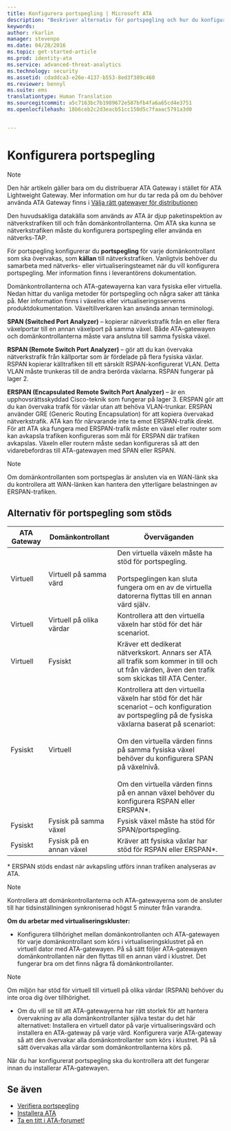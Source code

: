 ```yaml
---
title: Konfigurera portspegling | Microsoft ATA
description: "Beskriver alternativ för portspegling och hur du konfigurerar dem för ATA"
keywords: 
author: rkarlin
manager: stevenpo
ms.date: 04/28/2016
ms.topic: get-started-article
ms.prod: identity-ata
ms.service: advanced-threat-analytics
ms.technology: security
ms.assetid: cdaddca3-e26e-4137-b553-8ed3f389c460
ms.reviewer: bennyl
ms.suite: ems
translationtype: Human Translation
ms.sourcegitcommit: a5c7163bc7b1989672e587bfb4fa6a65cd4e3751
ms.openlocfilehash: 18b6ceb2c2d3eacb51cc150d5c7faaac5791a3d0


---
```


# Konfigurera portspegling
> [!NOTE] 
> Den här artikeln gäller bara om du distribuerar ATA Gateway i stället för ATA Lightweight Gateway. Mer information om hur du tar reda på om du behöver använda ATA Gateway finns i [Välja rätt gatewayer för distributionen](/advanced-threat-analytics/plan-design/ata-capacity-planning#choosing-the-right-gateway-type-for-your-deployment)
 
Den huvudsakliga datakälla som används av ATA är djup paketinspektion av nätverkstrafiken till och från domänkontrollanterna. Om ATA ska kunna se nätverkstrafiken måste du konfigurera portspegling eller använda en nätverks-TAP.

För portspegling konfigurerar du **portspegling** för varje domänkontrollant som ska övervakas, som **källan** till nätverkstrafiken. Vanligtvis behöver du samarbeta med nätverks- eller virtualiseringsteamet när du vill konfigurera portspegling.
Mer information finns i leverantörens dokumentation.

Domänkontrollanterna och ATA-gatewayerna kan vara fysiska eller virtuella. Nedan hittar du vanliga metoder för portspegling och några saker att tänka på. Mer information finns i växelns eller virtualiseringsserverns produktdokumentation. Växeltillverkaren kan använda annan terminologi.

**SPAN (Switched Port Analyzer)** – kopierar nätverkstrafik från en eller flera växelportar till en annan växelport på samma växel. Både ATA-gatewayen och domänkontrollanterna måste vara anslutna till samma fysiska växel.

**RSPAN (Remote Switch Port Analyzer)** – gör att du kan övervaka nätverkstrafik från källportar som är fördelade på flera fysiska växlar. RSPAN kopierar källtrafiken till ett särskilt RSPAN-konfigurerat VLAN. Detta VLAN måste trunkeras till de andra berörda växlarna. RSPAN fungerar på lager 2.

**ERSPAN (Encapsulated Remote Switch Port Analyzer)** – är en upphovsrättsskyddad Cisco-teknik som fungerar på lager 3. ERSPAN gör att du kan övervaka trafik för växlar utan att behöva VLAN-trunkar. ERSPAN använder GRE (Generic Routing Encapsulation) för att kopiera övervakad nätverkstrafik. ATA kan för närvarande inte ta emot ERSPAN-trafik direkt. För att ATA ska fungera med ERSPAN-trafik måste en växel eller router som kan avkapsla trafiken konfigureras som mål för ERSPAN där trafiken avkapslas. Växeln eller routern måste sedan konfigureras så att den vidarebefordras till ATA-gatewayen med SPAN eller RSPAN.

> [!NOTE]
> Om domänkontrollanten som portspeglas är ansluten via en WAN-länk ska du kontrollera att WAN-länken kan hantera den ytterligare belastningen av ERSPAN-trafiken.

## Alternativ för portspegling som stöds

|ATA Gateway|Domänkontrollant|Överväganden|
|---------------|---------------------|------------------|
|Virtuell|Virtuell på samma värd|Den virtuella växeln måste ha stöd för portspegling.<br /><br />Portspeglingen kan sluta fungera om en av de virtuella datorerna flyttas till en annan värd själv.|
|Virtuell|Virtuell på olika värdar|Kontrollera att den virtuella växeln har stöd för det här scenariot.|
|Virtuell|Fysiskt|Kräver ett dedikerat nätverkskort. Annars ser ATA all trafik som kommer in till och ut från värden, även den trafik som skickas till ATA Center.|
|Fysiskt|Virtuell|Kontrollera att den virtuella växeln har stöd för det här scenariot – och konfiguration av portspegling på de fysiska växlarna baserat på scenariot:<br /><br />Om den virtuella värden finns på samma fysiska växel behöver du konfigurera SPAN på växelnivå.<br /><br />Om den virtuella värden finns på en annan växel behöver du konfigurera RSPAN eller ERSPAN&#42;.|
|Fysiskt|Fysisk på samma växel|Fysisk växel måste ha stöd för SPAN/portspegling.|
|Fysiskt|Fysisk på en annan växel|Kräver att fysiska växlar har stöd för RSPAN eller ERSPAN&#42;.|
&#42; ERSPAN stöds endast när avkapsling utförs innan trafiken analyseras av ATA.

> [!NOTE]
> Kontrollera att domänkontrollanterna och ATA-gatewayerna som de ansluter till har tidsinställningen synkroniserad högst 5 minuter från varandra.

**Om du arbetar med virtualiseringskluster:**

-   Konfigurera tillhörighet mellan domänkontrollanten och ATA-gatewayen för varje domänkontrollant som körs i virtualiseringsklustret på en virtuell dator med ATA-gatewayen. På så sätt följer ATA-gatewayen domänkontrollanten när den flyttas till en annan värd i klustret. Det fungerar bra om det finns några få domänkontrollanter.
> [!NOTE]
> Om miljön har stöd för virtuell till virtuell på olika värdar (RSPAN) behöver du inte oroa dig över tillhörighet.
> 
-   Om du vill se till att ATA-gatewayerna har rätt storlek för att hantera övervakning av alla domänkontrollanter själva testar du det här alternativet: Installera en virtuell dator på varje virtualiseringsvärd och installera en ATA-gateway på varje värd. Konfigurera varje ATA-gateway så att den övervakar alla domänkontrollanter som körs i klustret. På så sätt övervakas alla värdar som domänkontrollanterna körs på.

När du har konfigurerat portspegling ska du kontrollera att det fungerar innan du installerar ATA-gatewayen.

## Se även
- [Verifiera portspegling](validate-port-mirroring.md)
- [Installera ATA](install-ata.md)
- [Ta en titt i ATA-forumet!](https://social.technet.microsoft.com/Forums/security/home?forum=mata)



<!--HONumber=Jul16_HO3-->


